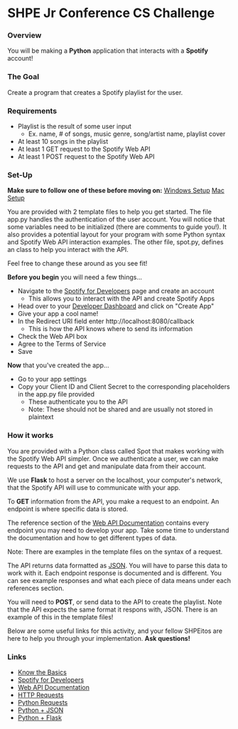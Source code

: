 # SHPE Jr Conference CS Challenge
### Overview
You will be making a **Python** application that interacts with a **Spotify** account!

### The Goal
Create a program that creates a Spotify playlist for the user.

### Requirements
- Playlist is the result of some user input
    - Ex. name, # of songs, music genre, song/artist name, playlist cover
- At least 10 songs in the playlist
- At least 1 GET request to the Spotify Web API
- At least 1 POST request to the Spotify Web API

### Set-Up
**Make sure to follow one of these before moving on:**
[Windows Setup](https://youtu.be/IBGMjyjzqR8)
[Mac Setup](https://youtu.be/qhtK6n1YP4c)

You are provided with 2 template files to help you get started. The file app.py handles the authentication of the user account. You will notice that some variables need to be initialized \(there are comments to guide you!). It also provides a potential layout for your program with some Python syntax and Spotify Web API interaction examples. The other file, spot.py, defines an class to help you interact with the API.

Feel free to change these around as you see fit!

**Before you begin** you will need a few things...
- Navigate to the [Spotify for Developers](https://developer.spotify.com/) page and create an account
    - This allows you to interact with the API and create Spotify Apps
- Head over to your [Developer Dashboard](https://developer.spotify.com/dashboard) and click on "Create App"
- Give your app a cool name!
- In the Redirect URI field enter http://localhost:8080/callback
    - This is how the API knows where to send its information
- Check the Web API box
- Agree to the Terms of Service
- Save

**Now** that you've created the app...
- Go to your app settings
- Copy your Client ID and Client Secret to the corresponding placeholders in the app.py file provided
    - These authenticate you to the API
    - Note: These should not be shared and are usually not stored in plaintext

### How it works
You are provided with a Python class called Spot that makes working with the Spotify Web API simpler. Once we authenticate a user, we can make requests to the API and get and manipulate data from their account. 

We use **Flask** to host a server on the localhost, your computer's network, that the Spotify API will use to communicate with your app.

To **GET** information from the API, you make a request to an endpoint. An endpoint is where specific data is stored.

The reference section of the [Web API Documentation](https://developer.spotify.com/documentation/web-api) contains every endpoint you may need to develop your app. Take some time to understand the documentation and how to get different types of data.

Note: There are examples in the template files on the syntax of a request.

The API returns data formatted as [JSON](https://www.w3schools.com/python/python_json.asp). You will have to parse this data to work with it. Each endpoint response is documented and is different. You can see example responses and what each piece of data means under each references section.

You will need to **POST**, or send data to the API to create the playlist. Note that the API expects the same format it respons with, JSON. There is an example of this in the template files!

Below are some useful links for this activity, and your fellow SHPEitos are here to help you through your implementation. **Ask questions!**

### Links
- [Know the Basics](https://www.w3schools.com/python/)
- [Spotify for Developers](https://developer.spotify.com/)
- [Web API Documentation](https://developer.spotify.com/documentation/web-api)
- [HTTP Requests](https://www.w3schools.com/tags/ref_httpmethods.asp)
- [Python Requests](https://www.w3schools.com/python/module_requests.asp)
- [Python + JSON](https://www.w3schools.com/python/python_json.asp)
- [Python + Flask](https://flask.palletsprojects.com/en/3.0.x/quickstart/)
